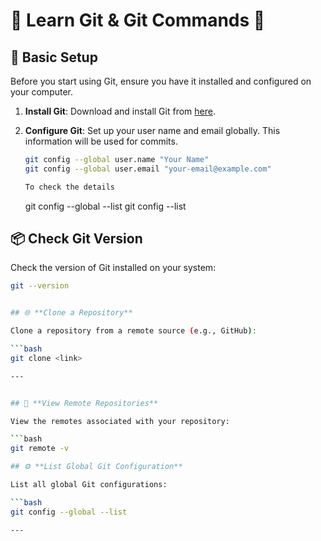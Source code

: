 # 🚀 **Learn Git & Git Commands** 🚀

## 🔧 **Basic Setup**

Before you start using Git, ensure you have it installed and configured on your computer.

1. **Install Git**:
   Download and install Git from [here](https://git-scm.com/).

2. **Configure Git**:
   Set up your user name and email globally. This information will be used for commits.

   ```bash
   git config --global user.name "Your Name"
   git config --global user.email "your-email@example.com"

   To check the details
   ```
   git config --global --list
   git config --list



## 📦 **Check Git Version**

Check the version of Git installed on your system:

```bash
git --version


## 🌐 **Clone a Repository**

Clone a repository from a remote source (e.g., GitHub):

```bash
git clone <link>

---


## 🔗 **View Remote Repositories**

View the remotes associated with your repository:

```bash
git remote -v

## ⚙️ **List Global Git Configuration**

List all global Git configurations:

```bash
git config --global --list

---




